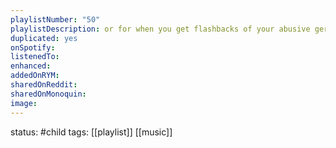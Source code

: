 ```yaml
---
playlistNumber: "50"
playlistDescription: or for when you get flashbacks of your abusive german gf getting ripped apart by a bunch of giant mecha birds
duplicated: yes
onSpotify:
listenedTo:
enhanced:
addedOnRYM:
sharedOnReddit:
sharedOnMonoquin:
image:
---
```

status: #child 
tags: [[playlist]] [[music]] 